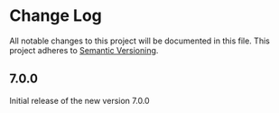 # Change Log

All notable changes to this project will be documented in this file.
This project adheres to [Semantic Versioning](http://semver.org/).

## 7.0.0

Initial release of the new version 7.0.0
